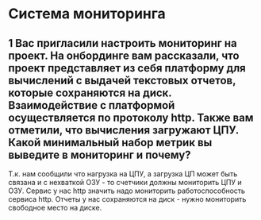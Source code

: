 # Система мониторинга
## 1 Вас пригласили настроить мониторинг на проект. На онбординге вам рассказали, что проект представляет из себя платформу для вычислений с выдачей текстовых отчетов, которые сохраняются на диск. Взаимодействие с платформой осуществляется по протоколу http. Также вам отметили, что вычисления загружают ЦПУ. Какой минимальный набор метрик вы выведите в мониторинг и почему?

Т.к. нам сообщили что нагрузка на ЦПУ, а загрузка ЦП может быть связана и с нехваткой ОЗУ - то счетчики должны мониторить ЦПУ и ОЗУ. Сервис у нас http значить надо мониторить работоспособность сервиса http. Отчеты у нас сохраняются на диск - нужно мониторить свободное место на диске.   


